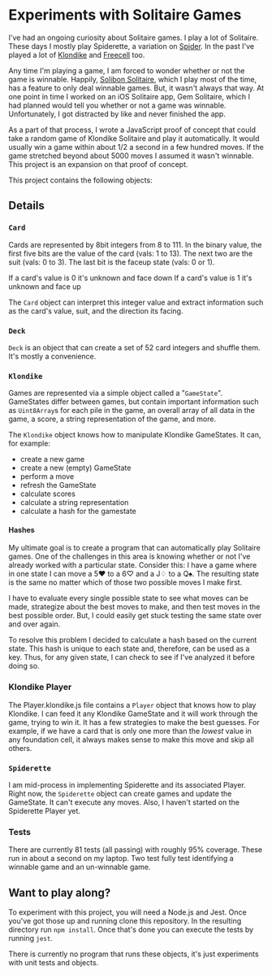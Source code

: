 # Experiments with Solitaire Games

I've had an ongoing curiosity about Solitaire games. I play a lot of Solitaire. These days I mostly play Spiderette, a variation on [Spider](https://en.wikipedia.org/wiki/Spider_(solitaire)). In the past I've played a lot of [Klondike](https://en.wikipedia.org/wiki/Klondike_(solitaire)) and [Freecell](https://en.wikipedia.org/wiki/FreeCell) too.

Any time I'm playing a game, I am forced to wonder whether or not the game is winnable. Happily, [Solibon Solitaire](http://www.solebon.com/), which I play most of the time, has a feature to only deal winnable games. But, it wasn't always that way. At one point in time I worked on an iOS Solitaire app, Gem Solitaire, which I had planned would tell you whether or not a game was winnable. Unfortunately, I got distracted by like and never finished the app.

As a part of that process, I wrote a JavaScript proof of concept that could take a random game of Klondike Solitaire and play it automatically. It would usually win a game within about 1/2 a second in a few hundred moves. If the game stretched beyond about 5000 moves I assumed it wasn't winnable. This project is an expansion on that proof of concept. 

This project contains the following objects:

## Details

### `Card`
Cards are represented by 8bit integers from 8 to 111. In the binary value, the first five bits are the value of the card (vals: 1 to 13). The next two are the suit (vals: 0 to 3). The last bit is the faceup state (vals: 0 or 1).

If a card's value is 0 it's unknown and face down
If a card's value is 1 it's unknown and face up

The `Card` object can interpret this integer value and extract information such as the card's value, suit, and the direction its facing. 

### `Deck`
`Deck` is an object that can create a set of 52 card integers and shuffle them. It's mostly a convenience.

### `Klondike`
Games are represented via a simple object called a "`GameState`". GameStates differ between games, but contain important information such as `Uint8Array`s for each pile in the game, an overall array of all data in the game, a score, a string representation of the game, and more. 

The `Klondike` object knows how to manipulate Klondike GameStates. It can, for example:
* create a new game
* create a new (empty) GameState
* perform a move
* refresh the GameState
* calculate scores
* calculate a string representation
* calculate a hash for the gamestate

#### Hashes
My ultimate goal is to create a program that can automatically play Solitaire games. One of the challenges in this area is knowing whether or not I've already worked with a particular state. Consider this: I have a game where in one state I can move a 5♥ to a 6♡ and a J♢ to a Q♠. The resulting state is the same no matter which of those two possible moves I make first.

I have to evaluate every single possible state to see what moves can be made, strategize about the best moves to make, and then test moves in the best possible order. But, I could easily get stuck testing the same state over and over again. 

To resolve this problem I decided to calculate a hash based on the current state. This hash is unique to each state and, therefore, can be used as a key. Thus, for any given state, I can check to see if I've analyzed it before doing so.

### Klondike Player
The Player.klondike.js file contains a `Player` object that knows how to play Klondike. I can feed it any Klondike GameState and it will work through the game, trying to win it. It has a few strategies to make the best guesses. For example, if we have a card that is only one more than the _lowest_ value in any foundation cell, it always makes sense to make this move and skip all others. 

### `Spiderette`
I am mid-process in implementing Spiderette and its associated Player. Right now, the `Spiderette` object can create games and update the GameState. It can't execute any moves. Also, I haven't started on the Spiderette Player yet. 

### Tests
There are currently 81 tests (all passing) with roughly 95% coverage. These run in about a second on my laptop. Two test fully test identifying a winnable game and an un-winnable game.

## Want to play along?

To experiment with this project, you will need a Node.js and Jest. Once you've got those up and running clone this repository. In the resulting directory run `npm install`. Once that's done you can execute the tests by running `jest`.

There is currently no program that runs these objects, it's just experiments with unit tests and objects.